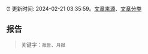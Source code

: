 :alarm_clock: 更新时间: 2024-02-21 03:35:59。[文章来源](/README.md)、[文章分类](/TAGS.md)

## 报告


> 关键字：`报告`、`月报`



